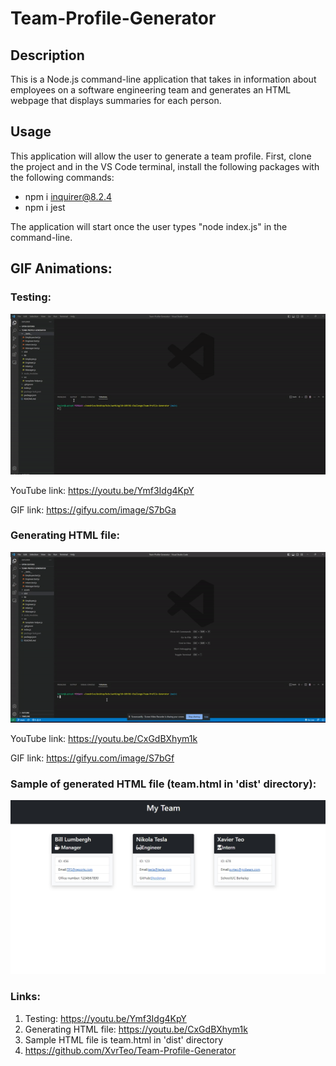 # Team-Profile-Generator

## Description

This is a Node.js command-line application that takes in information about employees on a software engineering team and generates an HTML webpage that displays summaries for each person.

## Usage

This application will allow the user to generate a team profile. First, clone the project and in the VS Code terminal, install the following packages with the following commands:

- npm i inquirer@8.2.4
- npm i jest

The application will start once the user types "node index.js" in the command-line.

## GIF Animations:

### Testing:
![GIF](./assets/Testing.gif)

YouTube link: https://youtu.be/Ymf3Idg4KpY

GIF link: https://gifyu.com/image/S7bGa

### Generating HTML file:
![GIF](./assets/HTML.gif)

YouTube link: https://youtu.be/CxGdBXhym1k

GIF link: https://gifyu.com/image/S7bGf

### Sample of generated HTML file (team.html in 'dist' directory):
![JPG](./assets/Generated-File.jpg)

### Links:

1. Testing: https://youtu.be/Ymf3Idg4KpY
2. Generating HTML file: https://youtu.be/CxGdBXhym1k
3. Sample HTML file is team.html in 'dist' directory
3. https://github.com/XvrTeo/Team-Profile-Generator
